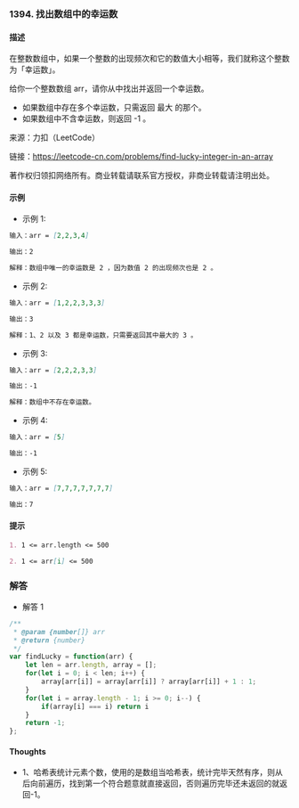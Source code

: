 ### 1394. 找出数组中的幸运数

#### 描述

在整数数组中，如果一个整数的出现频次和它的数值大小相等，我们就称这个整数为「幸运数」。

给你一个整数数组 arr，请你从中找出并返回一个幸运数。

+ 如果数组中存在多个幸运数，只需返回 最大 的那个。
+ 如果数组中不含幸运数，则返回 -1 。

来源：力扣（LeetCode）

链接：https://leetcode-cn.com/problems/find-lucky-integer-in-an-array

著作权归领扣网络所有。商业转载请联系官方授权，非商业转载请注明出处。

#### 示例

+ 示例 1:
```md
输入：arr = [2,2,3,4]

输出：2

解释：数组中唯一的幸运数是 2 ，因为数值 2 的出现频次也是 2 。
```
+ 示例 2:
```md
输入：arr = [1,2,2,3,3,3]

输出：3

解释：1、2 以及 3 都是幸运数，只需要返回其中最大的 3 。
```
+ 示例 3:
```md
输入：arr = [2,2,2,3,3]

输出：-1

解释：数组中不存在幸运数。
```
+ 示例 4:
```md
输入：arr = [5]

输出：-1
```
+ 示例 5:
```md
输入：arr = [7,7,7,7,7,7,7]

输出：7
```


#### 提示
```md
1. 1 <= arr.length <= 500

2. 1 <= arr[i] <= 500
```

### 解答

+ 解答 1
```js
/**
 * @param {number[]} arr
 * @return {number}
 */
var findLucky = function(arr) {
    let len = arr.length, array = [];
    for(let i = 0; i < len; i++) {
        array[arr[i]] = array[arr[i]] ? array[arr[i]] + 1 : 1;
    }
    for(let i = array.length - 1; i >= 0; i--) {
        if(array[i] === i) return i
    }
    return -1;
};
```


#### Thoughts

+ 1、哈希表统计元素个数，使用的是数组当哈希表，统计完毕天然有序，则从后向前遍历，找到第一个符合题意就直接返回，否则遍历完毕还未返回的就返回-1。